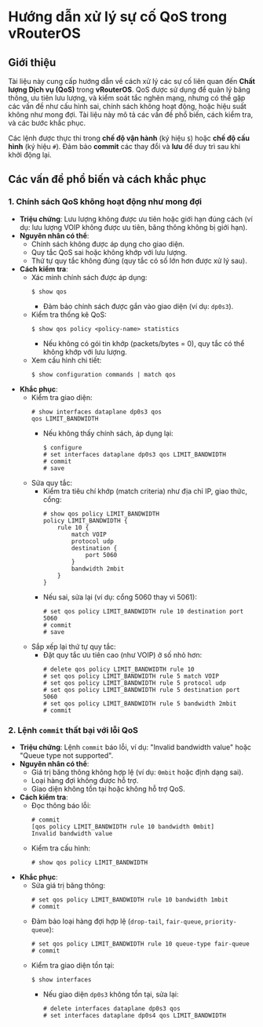 # Hướng dẫn xử lý sự cố QoS trong vRouterOS

## Giới thiệu

Tài liệu này cung cấp hướng dẫn về cách xử lý các sự cố liên quan đến **Chất lượng Dịch vụ (QoS)** trong **vRouterOS**. QoS được sử dụng để quản lý băng thông, ưu tiên lưu lượng, và kiểm soát tắc nghẽn mạng, nhưng có thể gặp các vấn đề như cấu hình sai, chính sách không hoạt động, hoặc hiệu suất không như mong đợi. Tài liệu này mô tả các vấn đề phổ biến, cách kiểm tra, và các bước khắc phục.

Các lệnh được thực thi trong **chế độ vận hành** (ký hiệu `$`) hoặc **chế độ cấu hình** (ký hiệu `#`). Đảm bảo **commit** các thay đổi và **lưu** để duy trì sau khi khởi động lại.

## Các vấn đề phổ biến và cách khắc phục

### 1. Chính sách QoS không hoạt động như mong đợi
- **Triệu chứng**: Lưu lượng không được ưu tiên hoặc giới hạn đúng cách (ví dụ: lưu lượng VOIP không được ưu tiên, băng thông không bị giới hạn).
- **Nguyên nhân có thể**:
  - Chính sách không được áp dụng cho giao diện.
  - Quy tắc QoS sai hoặc không khớp với lưu lượng.
  - Thứ tự quy tắc không đúng (quy tắc có số lớn hơn được xử lý sau).
- **Cách kiểm tra**:
  - Xác minh chính sách được áp dụng:
    ```
    $ show qos
    ```
    - Đảm bảo chính sách được gắn vào giao diện (ví dụ: `dp0s3`).
  - Kiểm tra thống kê QoS:
    ```
    $ show qos policy <policy-name> statistics
    ```
    - Nếu không có gói tin khớp (packets/bytes = 0), quy tắc có thể không khớp với lưu lượng.
  - Xem cấu hình chi tiết:
    ```
    $ show configuration commands | match qos
    ```
- **Khắc phục**:
  - Kiểm tra giao diện:
    ```
    # show interfaces dataplane dp0s3 qos
    qos LIMIT_BANDWIDTH
    ```
    - Nếu không thấy chính sách, áp dụng lại:
      ```
      $ configure
      # set interfaces dataplane dp0s3 qos LIMIT_BANDWIDTH
      # commit
      # save
      ```
  - Sửa quy tắc:
    - Kiểm tra tiêu chí khớp (match criteria) như địa chỉ IP, giao thức, cổng:
      ```
      # show qos policy LIMIT_BANDWIDTH
      policy LIMIT_BANDWIDTH {
          rule 10 {
              match VOIP
              protocol udp
              destination {
                  port 5060
              }
              bandwidth 2mbit
          }
      }
      ```
    - Nếu sai, sửa lại (ví dụ: cổng 5060 thay vì 5061):
      ```
      # set qos policy LIMIT_BANDWIDTH rule 10 destination port 5060
      # commit
      # save
      ```
  - Sắp xếp lại thứ tự quy tắc:
    - Đặt quy tắc ưu tiên cao (như VOIP) ở số nhỏ hơn:
      ```
      # delete qos policy LIMIT_BANDWIDTH rule 10
      # set qos policy LIMIT_BANDWIDTH rule 5 match VOIP
      # set qos policy LIMIT_BANDWIDTH rule 5 protocol udp
      # set qos policy LIMIT_BANDWIDTH rule 5 destination port 5060
      # set qos policy LIMIT_BANDWIDTH rule 5 bandwidth 2mbit
      # commit
      ```

### 2. Lệnh `commit` thất bại với lỗi QoS
- **Triệu chứng**: Lệnh `commit` báo lỗi, ví dụ: "Invalid bandwidth value" hoặc "Queue type not supported".
- **Nguyên nhân có thể**:
  - Giá trị băng thông không hợp lệ (ví dụ: `0mbit` hoặc định dạng sai).
  - Loại hàng đợi không được hỗ trợ.
  - Giao diện không tồn tại hoặc không hỗ trợ QoS.
- **Cách kiểm tra**:
  - Đọc thông báo lỗi:
    ```
    # commit
    [qos policy LIMIT_BANDWIDTH rule 10 bandwidth 0mbit]
    Invalid bandwidth value
    ```
  - Kiểm tra cấu hình:
    ```
    # show qos policy LIMIT_BANDWIDTH
    ```
- **Khắc phục**:
  - Sửa giá trị băng thông:
    ```
    # set qos policy LIMIT_BANDWIDTH rule 10 bandwidth 1mbit
    # commit
    ```
  - Đảm bảo loại hàng đợi hợp lệ (`drop-tail`, `fair-queue`, `priority-queue`):
    ```
    # set qos policy LIMIT_BANDWIDTH rule 10 queue-type fair-queue
    # commit
    ```
  - Kiểm tra giao diện tồn tại:
    ```
    $ show interfaces
    ```
    - Nếu giao diện `dp0s3` không tồn tại, sửa lại:
      ```
      # delete interfaces dataplane dp0s3 qos
      # set interfaces dataplane dp0s4 qos LIMIT_BANDWIDTH